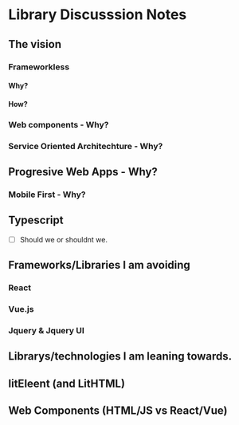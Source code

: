 # Library Discusssion Notes

## The vision

### Frameworkless 
#### Why?
#### How?

### Web components - Why?

### Service Oriented Architechture - Why?

## Progresive Web Apps - Why?

### Mobile First - Why?

### 

## Typescript

- [ ] Should we or shouldnt we. 

## Frameworks/Libraries I am avoiding

### React

### Vue.js

### Jquery & Jquery UI

## Librarys/technologies I am leaning towards.

## litEleent (and LitHTML)

## Web Components (HTML/JS vs React/Vue)

